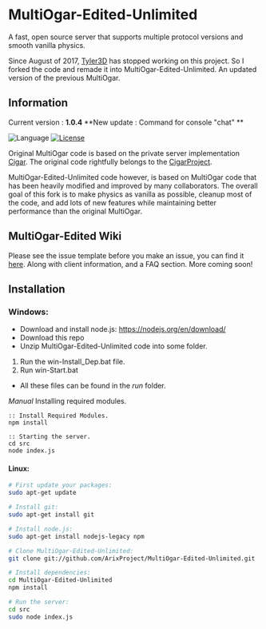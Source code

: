 # MultiOgar-Edited-Unlimited

A fast, open source server that supports multiple protocol versions and smooth vanilla physics.

Since August of 2017, [Tyler3D](https://github.com/Tyler3D) has stopped working on this project. So I forked the code and remade it into MultiOgar-Edited-Unlimited. An updated version of the previous MultiOgar.

## Information
Current version : **1.0.4**
**New update : Command for console "chat" **

![Language](https://img.shields.io/badge/language-node.js-yellow.svg)
[![License](https://img.shields.io/badge/license-APACHE2-blue.svg)](https://github.com/Barbosik/OgarMulti/blob/master/LICENSE.md)

Original MultiOgar code is based on the private server implementation [Cigar](https://github.com/CigarProject/Cigar). The original code rightfully belongs to the [CigarProject](https://github.com/CigarProject).

MultiOgar-Edited-Unlimited code however, is based on MultiOgar code that has been heavily modified and improved by many collaborators. The overall goal of this fork is to make physics as vanilla as possible, cleanup most of the code, and add lots of new features while maintaining better performance than the original MultiOgar.

## MultiOgar-Edited Wiki
Please see the issue template before you make an issue, you can find it [here](https://github.com/ArixProject/MultiOgar-Edited-Unlimited/wiki/Issue-Template). Along with client information, and a FAQ section. More coming soon!

## Installation
### Windows:
* Download and install node.js: https://nodejs.org/en/download/ 
* Download this repo
* Unzip MultiOgar-Edited-Unlimited code into some folder.

1. Run the win-Install_Dep.bat file.
2. Run win-Start.bat
* All these files can be found in the *run* folder.

*Manual*
Installing required modules.
```batch
:: Install Required Modules.
npm install

:: Starting the server. 
cd src
node index.js
```

#### Linux:
```bash
# First update your packages:
sudo apt-get update

# Install git:
sudo apt-get install git

# Install node.js:
sudo apt-get install nodejs-legacy npm

# Clone MultiOgar-Edited-Unlimited:
git clone git://github.com/ArixProject/MultiOgar-Edited-Unlimited.git

# Install dependencies:
cd MultiOgar-Edited-Unlimited
npm install

# Run the server:
cd src
sudo node index.js
```
